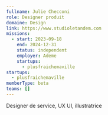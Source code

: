 ```yaml
---
fullname: Julie Checconi
role: Designer produit
domaine: Design
link: https://www.studioletandem.com
missions:
  - start: 2023-09-18
    end: 2024-12-31
    status: independent
    employer: Ademe
    startups:
      - plusfraichemaville
startups:
  - plusfraichemaville
memberType: beta
teams: []
---
```

Designer de service, UX UI, illustratrice